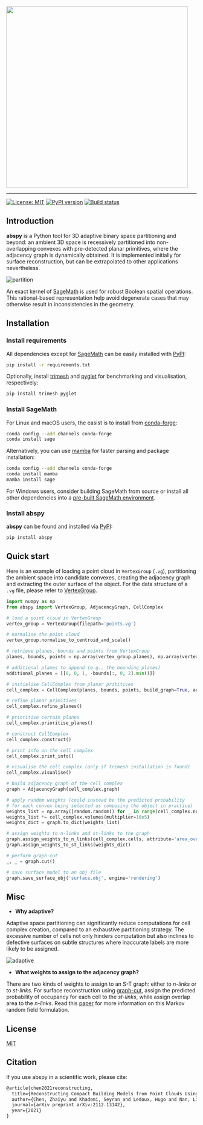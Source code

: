 <img src="https://raw.githubusercontent.com/chenzhaiyu/abspy/docs/docs/source/_static/images/logo.svg" width="480"/>

-----------
[![License: MIT](https://img.shields.io/badge/License-MIT-yellow.svg)](https://opensource.org/licenses/MIT) [![PyPI version](https://badge.fury.io/py/abspy.svg)](https://pypi.python.org/pypi/abspy/) [![Build status](https://readthedocs.org/projects/abspy/badge/)](https://abspy.readthedocs.io/en/latest/)

## Introduction

**abspy** is a Python tool for 3D adaptive binary space partitioning and beyond: an ambient 3D space is recessively partitioned into non-overlapping convexes with pre-detected planar primitives, where the adjacency graph is dynamically obtained. It is implemented initially for surface reconstruction, but can be extrapolated to other applications nevertheless.

![partition](https://raw.githubusercontent.com/chenzhaiyu/abspy/main/docs/source/_static/images/partition.png)

An exact kernel of [SageMath](https://www.sagemath.org/) is used for robust Boolean spatial operations. This rational-based representation help avoid degenerate cases that may otherwise result in inconsistencies in the geometry.

## Installation

### Install requirements

All dependencies except for [SageMath](https://www.sagemath.org/) can be easily installed with [PyPI](https://pypi.org/):

```bash
pip install -r requirements.txt
```

Optionally, install [trimesh](https://github.com/mikedh/trimesh) and [pyglet](https://github.com/pyglet/pyglet) for benchmarking and visualisation, respectively:

```bash
pip install trimesh pyglet
```

### Install SageMath

For Linux and macOS users, the easist is to install from [conda-forge](https://conda-forge.org/):

```bash
conda config --add channels conda-forge
conda install sage
```

Alternatively, you can use [mamba](https://github.com/mamba-org/mamba) for faster parsing and package installation:

```bash
conda config --add channels conda-forge
conda install mamba
mamba install sage
```

For Windows users, consider building SageMath from source or install all other dependencies into a [pre-built SageMath environment](https://doc.sagemath.org/html/en/installation/binary.html).

### Install abspy

**abspy** can be found and installed via [PyPI](https://pypi.org/project/abspy/):

```bash
pip install abspy
```

## Quick start

Here is an example of loading a point cloud in `VertexGroup` (`.vg`), partitioning the ambient space into candidate convexes, creating the adjacency graph and extracting the outer surface of the object. For the data structure of a `.vg` file, please refer to [VertexGroup](https://raw.githubusercontent.com/chenzhaiyu/abspy/main/docs/source/vertexgroup.md).

```python
import numpy as np
from abspy import VertexGroup, AdjacencyGraph, CellComplex

# load a point cloud in VertexGroup 
vertex_group = VertexGroup(filepath='points.vg')

# normalise the point cloud
vertex_group.normalise_to_centroid_and_scale()

# retrieve planes, bounds and points from VertexGroup
planes, bounds, points = np.array(vertex_group.planes), np.array(vertex_group.bounds), np.array(vertex_group.points_grouped, dtype=object)

# additional planes to append (e.g., the bounding planes)
additional_planes = [[0, 0, 1, -bounds[:, 0, 2].min()]]

# initialise CellComplex from planar prititives
cell_complex = CellComplex(planes, bounds, points, build_graph=True, additional_planes=additional_planes)

# refine planar primitives
cell_complex.refine_planes()

# prioritise certain planes
cell_complex.prioritise_planes()

# construct CellComplex 
cell_complex.construct()

# print info on the cell complex
cell_complex.print_info()

# visualise the cell complex (only if trimesh installation is found)
cell_complex.visualise()

# build adjacency graph of the cell complex
graph = AdjacencyGraph(cell_complex.graph)

# apply random weights (could instead be the predicted probability
# for each convex being selected as composing the object in practice)
weights_list = np.array([random.random() for _ in range(cell_complex.num_cells)])
weights_list *= cell_complex.volumes(multiplier=10e5)
weights_dict = graph.to_dict(weights_list)

# assign weights to n-links and st-links to the graph
graph.assign_weights_to_n_links(cell_complex.cells, attribute='area_overlap', factor=0.1, cache_interfaces=True)
graph.assign_weights_to_st_links(weights_dict)

# perform graph-cut
_, _ = graph.cut()

# save surface model to an obj file
graph.save_surface_obj('surface.obj', engine='rendering')
```

## Misc

* **Why adaptive?**

Adaptive space partitioning can significantly reduce computations for cell complex creation, compared to an exhaustive partitioning strategy. The excessive number of cells not only hinders computation but also inclines to defective surfaces on subtle structures where inaccurate labels are more likely to be assigned.

![adaptive](https://raw.githubusercontent.com/chenzhaiyu/abspy/main/docs/source/_static/images/adaptive.png)

* **What weights to assign to the adjacency graph?**

There are two kinds of weights to assign to an S-T graph: either to *n-links* or to *st-links*. For surface reconstruction using [graph-cut](https://en.wikipedia.org/wiki/Cut_(graph_theory)), assign the predicted probability of occupancy for each cell to the *st-links*, while assign overlap area to the *n-links*. Read this [paper](https://arxiv.org/pdf/2112.13142.pdf) for more information on this Markov random field formulation.

## License

[MIT](https://raw.githubusercontent.com/chenzhaiyu/abspy/main/LICENSE)

## Citation

If you use abspy in a scientific work, please cite:

```latex
@article{chen2021reconstructing,
  title={Reconstructing Compact Building Models from Point Clouds Using Deep Implicit Fields},
  author={Chen, Zhaiyu and Khademi, Seyran and Ledoux, Hugo and Nan, Liangliang},
  journal={arXiv preprint arXiv:2112.13142},
  year={2021}
}
```
